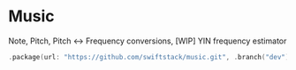 # Music

Note, Pitch, Pitch <-> Frequency conversions, [WIP] YIN frequency estimator

```swift
.package(url: "https://github.com/swiftstack/music.git", .branch("dev"))
```
